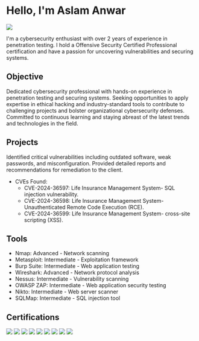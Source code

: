 # Hello, I'm Aslam Anwar
<a href="https://www.linkedin.com/in/aslam-mahimkar-642a74139"><img src="https://img.shields.io/badge/-LinkedIn-0072b1?&style=for-the-badge&logo=linkedin&logoColor=white" /></a>

I'm a cybersecurity enthusiast with over 2 years of experience in penetration testing. I hold a Offensive Security Certified Professional certification and have a passion for uncovering vulnerabilities and securing systems.

## Objective

Dedicated cybersecurity professional with hands-on experience in penetration testing and securing systems. Seeking opportunities to apply expertise in ethical hacking and industry-standard tools to contribute to challenging projects and bolster organizational cybersecurity defenses. Committed to continuous learning and staying abreast of the latest trends and technologies in the field.

## Projects

Identified critical vulnerabilities including outdated software, weak passwords, and misconfiguration. Provided detailed reports and recommendations for remediation to the client.

- CVEs Found:
  - CVE-2024-36597: Life Insurance Management System- SQL injection vulnerability.
  - CVE-2024-36598: Life Insurance Management System- Unauthenticated Remote Code Execution (RCE).
  - CVE-2024-36599: Life Insurance Management System- cross-site scripting (XSS).
  
## Tools
- Nmap: Advanced - Network scanning
- Metasploit: Intermediate - Exploitation framework
- Burp Suite: Intermediate - Web application testing
- Wireshark: Advanced - Network protocol analysis
- Nessus: Intermediate - Vulnerability scanning
- OWASP ZAP: Intermediate - Web application security testing
- Nikto: Intermediate - Web server scanner
- SQLMap: Intermediate - SQL injection tool

## Certifications

<div>
<img src="https://img.shields.io/badge/-CISSP-005A8C?&style=for-the-badge&logo=ISC2&logoColor=white" />
<img src="https://img.shields.io/badge/-OSCP-545494?&style=for-the-badge&logo=ISC2&logoColor=white" />
<img src="https://img.shields.io/badge/-CC-006400?&style=for-the-badge&logo=ISC2&logoColor=white" />
<img src="https://img.shields.io/badge/-CCIE%20Routing%20and%20Switching-500465?&style=for-the-badge&logo=Cisco&logoColor=white" />
<img src="https://img.shields.io/badge/-CCIE%20Service%20Provider-500465?&style=for-the-badge&logo=Cisco&logoColor=white" />
<img src="https://img.shields.io/badge/-CCNA-500004?&style=for-the-badge&logo=Cisco&logoColor=white" />
<img src="https://img.shields.io/badge/-CCNP-545004?&style=for-the-badge&logo=Cisco&logoColor=white" />
<img src="https://img.shields.io/badge/-MCSA-545484?&style=for-the-badge&logo=Microsoft&logoColor=white" />
<img src="https://img.shields.io/badge/-ITIL%20v3-535454?&style=for-the-badge&logo=itil&logoColor=white" />
</div>

